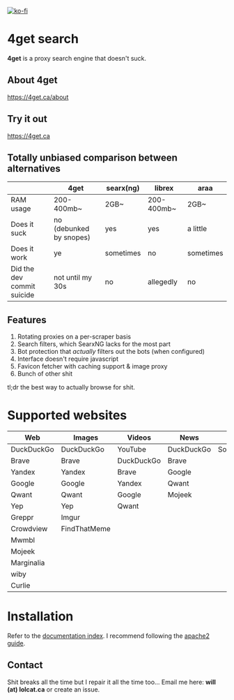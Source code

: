 [![ko-fi](https://ko-fi.com/img/githubbutton_sm.svg)](https://ko-fi.com/W7W2OZK5H)

# 4get search
**4get** is a proxy search engine that doesn't suck.

## About 4get
https://4get.ca/about

## Try it out
https://4get.ca

## Totally unbiased comparison between alternatives

|                            | 4get                    | searx(ng) | librex      | araa      |
|----------------------------|-------------------------|-----------|-------------|-----------|
| RAM usage                  | 200-400mb~              | 2GB~      | 200-400mb~  | 2GB~      |
| Does it suck               | no (debunked by snopes) | yes       | yes         | a little  |
| Does it work               | ye                      | sometimes | no          | sometimes |
| Did the dev commit suicide | not until my 30s        | no        | allegedly   | no        |

## Features
1. Rotating proxies on a per-scraper basis
2. Search filters, which SearxNG lacks for the most part
3. Bot protection that *actually* filters out the bots (when configured)
4. Interface doesn't require javascript
5. Favicon fetcher with caching support & image proxy
6. Bunch of other shit

tl;dr the best way to actually browse for shit.

# Supported websites

| Web        | Images       | Videos     | News       | Music      | Autocompleter |
|------------|--------------|------------|------------|------------|---------------|
| DuckDuckGo | DuckDuckGo   | YouTube    | DuckDuckGo | Soundcloud | Brave         |
| Brave      | Brave        | DuckDuckGo | Brave      |            | DuckDuckGo    |
| Yandex     | Yandex       | Brave      | Google     |            | Yandex        |
| Google     | Google       | Yandex     | Qwant      |            | Google        |
| Qwant      | Qwant        | Google     | Mojeek     |            | Qwant         |
| Yep        | Yep          | Qwant      |            |            | Yep           |
| Greppr     | Imgur        |            |            |            | Marginalia    |
| Crowdview  | FindThatMeme |            |            |            | YouTube       |
| Mwmbl      |              |            |            |            | Soundcloud    |
| Mojeek     |              |            |            |            |               |
| Marginalia |              |            |            |            |               |
| wiby       |              |            |            |            |               |
| Curlie     |              |            |            |            |               |

# Installation
Refer to the <a href="https://git.lolcat.ca/lolcat/4get/src/branch/master/docs/">documentation index</a>. I recommend following the <a href="https://git.lolcat.ca/lolcat/4get/src/branch/master/docs/apache2.md">apache2 guide</a>.

## Contact
Shit breaks all the time but I repair it all the time too... Email me here: <b>will (at) lolcat.ca</b> or create an issue.
